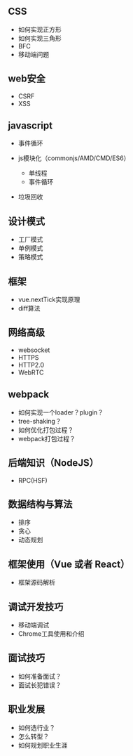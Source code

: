 

## CSS
* 如何实现正方形
* 如何实现三角形
* BFC
* 移动端问题

## web安全
* CSRF
* XSS

## javascript
* 事件循环
* js模块化（commonjs/AMD/CMD/ES6）
  - 单线程
  - 事件循环

* 垃圾回收

## 设计模式
* 工厂模式
* 单例模式
* 策略模式


## 框架
* vue.nextTick实现原理
* diff算法

## 网络高级
* websocket
* HTTPS
* HTTP2.0
* WebRTC

## webpack
* 如何实现一个loader？plugin？
* tree-shaking？
* 如何优化打包过程？
* webpack打包过程？

## 后端知识（NodeJS）
* RPC(HSF)

## 数据结构与算法
* 排序
* 贪心
* 动态规划

## 框架使用（Vue 或者 React）
* 框架源码解析

## 调试开发技巧
* 移动端调试
* Chrome工具使用和介绍

## 面试技巧
* 如何准备面试？
* 面试长犯错误？

## 职业发展
* 如何选行业？
* 怎么转型？
* 如何规划职业生涯

